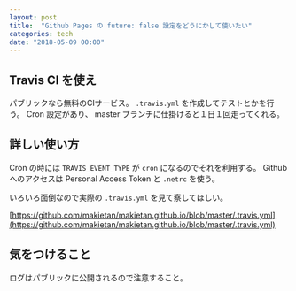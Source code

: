 ```yaml
---
layout: post
title:  "Github Pages の future: false 設定をどうにかして使いたい"
categories: tech
date: "2018-05-09 00:00"
---
```


## Travis CI を使え

パブリックなら無料のCIサービス。
`.travis.yml` を作成してテストとかを行う。
Cron 設定があり、 master ブランチに仕掛けると１日１回走ってくれる。

## 詳しい使い方

Cron の時には `TRAVIS_EVENT_TYPE` が `cron` になるのでそれを利用する。
Github へのアクセスは Personal Access Token と `.netrc` を使う。

いろいろ面倒なので実際の `.travis.yml` を見て察してほしい。

[https://github.com/makietan/makietan.github.io/blob/master/.travis.yml](https://github.com/makietan/makietan.github.io/blob/master/.travis.yml)

## 気をつけること

ログはパブリックに公開されるので注意すること。
